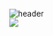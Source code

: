 ![header](https://capsule-render.vercel.app/api?color=9f9cff&type=waving&height=300&section=header&text=Hangjoo&fontSize=90&fontAlignY=40&fontColor=474747)  
<img src="https://img.shields.io/badge/Python-3766AB?style=flat-square&logo=Python&logoColor=white"/></a>
